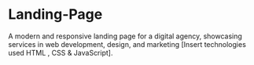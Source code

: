 # Landing-Page
A modern and responsive landing page for a digital agency, showcasing services in web development, design, and marketing [Insert technologies used HTML , CSS & JavaScript].
